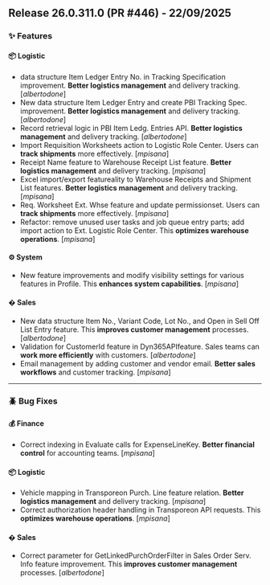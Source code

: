 ## Release 26.0.311.0 (PR #446) - 22/09/2025
### ✨ Features

#### 📦 Logistic
  * data structure Item Ledger Entry No. in Tracking Specification improvement. **Better logistics management** and delivery tracking. [*albertodone*]
  * New data structure Item Ledger Entry and create PBI Tracking Spec. improvement. **Better logistics management** and delivery tracking. [*albertodone*]
  * Record retrieval logic in PBI Item Ledg. Entries API. **Better logistics management** and delivery tracking. [*albertodone*]
  * Import Requisition Worksheets action to Logistic Role Center. Users can **track shipments** more effectively. [*mpisana*]
  * Receipt Name feature to Warehouse Receipt List feature. **Better logistics management** and delivery tracking. [*mpisana*]
  * Excel import/export featureality to Warehouse Receipts and Shipment List features. **Better logistics management** and delivery tracking. [*mpisana*]
  * Req. Worksheet Ext. Whse feature and update permissionset. Users can **track shipments** more effectively. [*mpisana*]
  * Refactor: remove unused user tasks and job queue entry parts; add import action to Ext. Logistic Role Center. This **optimizes warehouse operations**. [*mpisana*]

#### ⚙️ System
  * New feature improvements and modify visibility settings for various features in Profile. This **enhances system capabilities**. [*mpisana*]

#### �️ Sales
  * New data structure Item No., Variant Code, Lot No., and Open in Sell Off List Entry feature. This **improves customer management** processes. [*albertodone*]
  * Validation for CustomerId feature in Dyn365APIfeature. Sales teams can **work more efficiently** with customers. [*albertodone*]
  * Email management by adding customer and vendor email. **Better sales workflows** and customer tracking. [*mpisana*]

---
### 🪲 Bug Fixes

#### 💰 Finance
  * Correct indexing in Evaluate calls for ExpenseLineKey. **Better financial control** for accounting teams. [*mpisana*]

#### 📦 Logistic
  * Vehicle mapping in Transporeon Purch. Line feature relation. **Better logistics management** and delivery tracking. [*mpisana*]
  * Correct authorization header handling in Transporeon API requests. This **optimizes warehouse operations**. [*mpisana*]

#### �️ Sales
  * Correct parameter for GetLinkedPurchOrderFilter in Sales Order Serv. Info feature improvement. This **improves customer management** processes. [*albertodone*]

